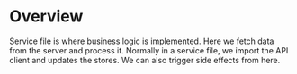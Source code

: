 # Overview

Service file is where business logic is implemented. Here we fetch data from the server and process it. Normally in a service file, we import the API client and updates the stores. We can also trigger side effects from here.
